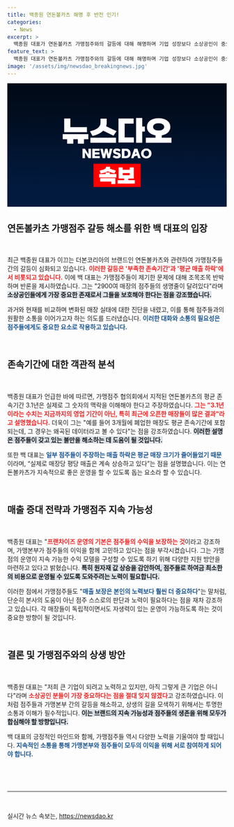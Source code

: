 ```yaml
---
title: 백종원 연돈볼카츠 해명 후 반전 인기!
categories:
  - News
excerpt: >
  백종원 대표가 연돈볼카츠 가맹점주와의 갈등에 대해 해명하며 기업 성장보다 소상공인이 중요하다 강조. 존속기간과 매출 하락 논란에 반박하며 점주들의 생명줄을 지키겠다고 다짐했다.
feature_text: >
  백종원 대표가 연돈볼카츠 가맹점주와의 갈등에 대해 해명하며 기업 성장보다 소상공인이 중요하다 강조. 존속기간과 매출 하락 논란에 반박하며 점주들의 생명줄을 지키겠다고 다짐했다.
image: '/assets/img/newsdao_breakingnews.jpg'
---
```


<p><img src="/assets/img/newsdao_breakingnews.jpg" alt="flaretime 속보" /></p>

<h2 data-ke-size="size26">연돈볼카츠 가맹점주 갈등 해소를 위한 백 대표의 입장</h2>

<p data-ke-size="size16">&nbsp;</p>

<p>최근 백종원 대표가 이끄는 더본코리아의 브랜드인 연돈볼카츠와 관련하여 가맹점주들 간의 갈등이 심화되고 있습니다. <b><span style="color: #ee2323;">이러한 갈등은 '부족한 존속기간'과 '평균 매출 하락'에서 비롯되고 있습니다.</span></b> 이에 백 대표는 가맹점주들이 제기한 문제에 대해 조목조목 반박하며 반론을 제시하였습니다. 그는 "2900여 매장의 점주들의 생명줄이 달려있다"라며 <b><span style="background-color: #21538527;">소상공인들에게 가장 중요한 존재로서 그들을 보호해야 한다는 점을 강조했습니다.</span></b> </p>

<p>과거와 현재를 비교하며 변화된 매장 실태에 대한 진단을 내렸고, 이를 통해 점주들과의 원활한 소통을 이어가고자 하는 의도를 드러냈습니다. <b><span style="color: #1a5490;">이러한 대화와 소통의 필요성은 점주들에게도 중요한 요소로 작용하고 있습니다.</span></b></p>

<p data-ke-size="size16">&nbsp;</p>

<h2 data-ke-size="size26">존속기간에 대한 객관적 분석</h2>

<p data-ke-size="size16">&nbsp;</p>

<p>백종원 대표가 언급한 바에 따르면, 가맹점주 협의회에서 지적된 연돈볼카츠의 평균 존속기간 3.1년은 실제로 그 숫자의 맥락을 이해해야 한다고 주장하였습니다. <b><span style="color: #ee2323;">그는 "3.1년이라는 수치는 지금까지의 영업 기간이 아닌, 특히 최근에 오픈한 매장들이 많은 결과"라고 설명했습니다.</span></b> 더욱이 그는 "예를 들어 3개월에 폐업한 매장도 평균 존속기간에 포함되는데, 그 경우는 왜곡된 데이터라고 볼 수 있다"는 점을 강조하였습니다. <b><span style="background-color: #21538527;">이러한 설명은 점주들이 갖고 있는 불만을 해소하는 데 도움이 될 것입니다.</span></b></p>

<p>또한 백 대표는 <b><span style="color: #1a5490;">일부 점주들이 주장하는 매출 하락은 평균 매장 크기가 줄어들었기 때문</span></b>이라며, “실제로 매장당 평당 매출은 계속 상승하고 있다”는 점을 설명했습니다. 이는 연돈볼카츠가 지속적으로 좋은 운영을 할 수 있도록 돕는 요소라 할 수 있습니다.</p>

<p data-ke-size="size16">&nbsp;</p>

<h2 data-ke-size="size26">매출 증대 전략과 가맹점주 지속 가능성</h2>

<p data-ke-size="size16">&nbsp;</p>

<p>백종원 대표는 "<b><span style="color: #ee2323;">프랜차이즈 운영의 기본은 점주들의 수익을 보장하는 것</span></b>이라고 강조하며, 가맹본부가 점주들의 이익을 함께 고민하고 있다는 점을 부각시켰습니다. 그는 가맹점의 운영이 지속 가능한 수익 모델을 구성할 수 있도록 하기 위해 다양한 지원 방안을 마련하고 있다고 밝혔습니다. <b><span style="background-color: #21538527;">특히 원자재 값 상승을 감안하여, 점주들로 하여금 최소한의 비용으로 운영될 수 있도록 도와주려는 노력이 필요합니다.</span></b></p>

<p>이러한 점에서 가맹점주들도 "<b><span style="color: #1a5490;">매출 보장은 본인의 노력보다 훨씬 더 중요하다</span></b>"는 말처럼, 단순히 본사의 도움이 아닌 점주 스스로의 판단과 노력이 필요하다는 점을 재차 강조하고 있습니다. 각 매장들이 독립적이면서도 자생력이 있는 운영이 가능하도록 하는 것이 중요한 방향이 될 것입니다.</p>

<p data-ke-size="size16">&nbsp;</p>

<h2 data-ke-size="size26">결론 및 가맹점주와의 상생 방안</h2>

<p data-ke-size="size16">&nbsp;</p>

<p>백종원 대표는 "저희 큰 기업이 되려고 노력하고 있지만, 아직 그렇게 큰 기업은 아니다"라며 <b><span style="color: #ee2323;">소상공인 분들이 가장 중요하다는 점을 절대 잊지 않겠다</span></b>고 강조하였습니다. 이처럼 점주들과 가맹본부 간의 갈등을 해소하고, 상생의 길을 모색하기 위해서는 투명한 소통과 이해가 필수적입니다. <b><span style="background-color: #21538527;">이는 브랜드의 지속 가능성과 점주들의 생존을 위해 모두가 합심해야 할 방향입니다.</span></b></p>

<p>백 대표의 긍정적인 마인드와 함께, 가맹점주들 역시 다양한 노력을 기울여야 할 때입니다. <b><span style="color: #1a5490;">지속적인 소통을 통해 가맹본부와 점주들이 모두의 이익을 위해 서로 참여하게 되어야 합니다.</span></b></p>

<p><br></p>

<p data-ke-size="size16">&nbsp;</p>

<hr>

<p data-ke-size="size16">&nbsp;</p>
실시간 뉴스 속보는, <a href="https://newsdao.kr" rel="dofollow">https://newsdao.kr</a>


